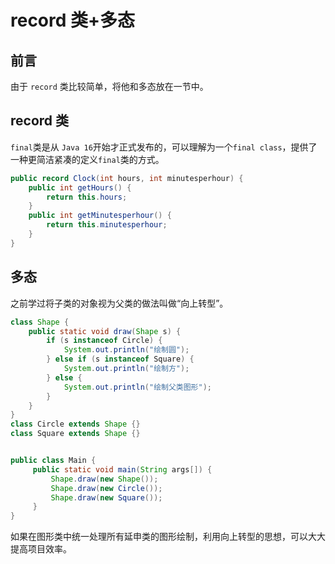 # record 类+多态

## 前言

由于 `record` 类比较简单，将他和多态放在一节中。

## record 类 

`final`类是从 `Java 16`开始才正式发布的，可以理解为一个`final class`，提供了一种更简洁紧凑的定义`final`类的方式。

```java
public record Clock(int hours, int minutesperhour) {
	public int getHours() {
		return this.hours;
    }
    public int getMinutesperhour() {
		return this.minutesperhour;
    }
}
```

## 多态

之前学过将子类的对象视为父类的做法叫做“向上转型”。

```java
class Shape {
	public static void draw(Shape s) {
		if (s instanceof Circle) {
			System.out.println("绘制圆");
		} else if (s instanceof Square) {
			System.out.println("绘制方");
		} else {
			System.out.println("绘制父类图形");
		}
	}
}
class Circle extends Shape {}
class Square extends Shape {}


public class Main {
	 public static void main(String args[]) {
		 Shape.draw(new Shape());
		 Shape.draw(new Circle());
		 Shape.draw(new Square());
	 }
}

```

如果在图形类中统一处理所有延申类的图形绘制，利用向上转型的思想，可以大大提高项目效率。

